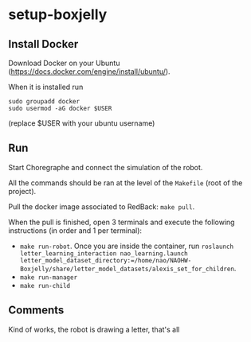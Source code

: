 # setup-boxjelly

## Install Docker

Download Docker on your Ubuntu (https://docs.docker.com/engine/install/ubuntu/).

When it is installed run

```
sudo groupadd docker
sudo usermod -aG docker $USER
```

(replace $USER with your ubuntu username)

## Run

Start Choregraphe and connect the simulation of the robot.

All the commands should be ran at the level of the `Makefile` (root of the project).

Pull the docker image associated to RedBack: `make pull`.

When the pull is finished, open 3 terminals and execute the following instructions (in order and 1 per terminal):
- `make run-robot`. Once you are inside the container, run `roslaunch letter_learning_interaction nao_learning.launch letter_model_dataset_directory:=/home/nao/NAOHW-Boxjelly/share/letter_model_datasets/alexis_set_for_children`.
- `make run-manager`
- `make run-child`

## Comments

Kind of works, the robot is drawing a letter, that's all

